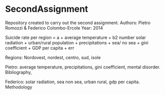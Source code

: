 SecondAssignment
================

Repository created to carry out the second assignment.
Authors: Pietro Romozzi & Federico Colombo-Ercole
Year: 2014

Suicide rate per region = a + average temperature + b2 number solar radiation + urban/rural population + precipitations + sea/ no sea + gini coefficient + GDP per capita + err 

Regions: Nordovest, nordest, centro, sud, isole

Pietro: average temperature, precipitations, gini coefficient, mental disorder. Bibliography, 

Federico: solar radiation, sea non sea, urban rural, gdp per capita. Methodology

